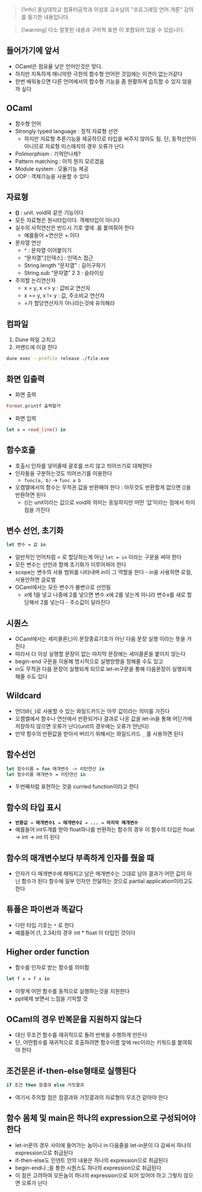 > [!info] 충남대학교 컴퓨터공학과 이성호 교수님의 "프로그래밍 언어 개론" 강의를 필기한 내용입니다.

> [!warning] 다소 잘못된 내용과 구어적 표현 이 포함되어 있을 수 있습니다.

## 들어가기에 앞서

- OCaml은 점유율 낮은 언어인것은 맞다.
- 하지만 지독하게 매니악한 극한의 함수형 언어란 것임에는 이견이 없는거같다
- 한번 배워놓으면 다른 언어에서의 함수형 기능을 좀 원활하게 습득할 수 있지 않을까 싶다

## OCaml

- 함수형 언어
- Strongly typed language : 정적 자료형 선언
	- 하지만 자료형 추론기능을 제공하므로 타입을 써주지 않아도 됨. 단, 동적선언이 아니므로 자료형 미스매치의 경우 오류가 난다
- Polimorphism : 기억안나제?
- Pattern matching : 아직 뭔지 모르겠음
- Module system : 모듈기능 제공
- OOP : 객체기능을 사용할 수 있다

## 자료형

- **()** : unit. void와 같은 기능이다
- 모든 자료형은 원시타입이다. 객체타입이 아니다
- 실수의 사칙연산은 반드시 기호 옆에 .를 붙여줘야 한다
	- 예를들어 +연산은 +.이다
- 문자열 연산
	- ^ : 문자열 이어붙이기
	- “문자열”.\[인덱스\] : 인덱스 접근
	- String.length “문자열” : 길이구하기
	- String.sub “문자열” 2 3 : 슬라이싱
- 주의할 논리연산자
	- x = y, x <> y : 값비교 연산자
	- x == y, x != y : 값, 주소비교 연산자
	- =가 할당연산자가 아니라는것에 유의해라

## 컴파일

1. Dune 파일 고치고
2. 커맨드에 이걸 친다

```bash
dune exec --profile release ./file.exe
```

## 화면 입출력

- 화면 출력

```ocaml
Format.printf 출력할거
```

- 화면 입력

```ocaml
let x = read_line() in
```

## 함수호출

- 호출시 인자를 넣어줄때 괄호를 쓰지 않고 띄어쓰기로 대체한다
- 인자들을 구분하는것도 띄어쓰기를 이용한다
	- `func(a, b)` → `func a b`
- 오캠엘에서의 함수는 무적권 값을 반환해야 한다 : 아무것도 반환할게 없으면 ()을 반환하면 된다
	 - ()는 unit이라는 값으로 void와 의미는 동일하지만 어떤 ‘값’이라는 점에서 차이점을 가진다

## 변수 선언, 초기화

```ocaml
let 변수 = 값 in
```

- 일반적인 언어처럼 = 로 할당하는게 아닌 `let = in` 이라는 구문을 써야 한다
- 모든 변수는 선언과 함께 초기화가 이루어져야 한다
- scope는 변수의 사용 범위를 나타내며 in이 그 역할을 한다 - in을 사용하면 로컬, 사용안하면 글로벌
- OCaml에서는 모든 변수가 불변으로 선언됨
	- x에 1을 넣고 나중에 2를 넣으면 변수 x에 2를 넣는게 아니라 변수x를 새로 할당해서 2를 넣는다 - 주소값이 달라진다

## 시퀀스

- OCaml에서는 세미콜론(;)이 문장종료기호가 아닌 다음 문장 실행 이라는 뜻을 가진다
- 따라서 더 이상 실행할 문장이 없는 마지막 문장에는 세미콜론을 붙이지 않는다
- begin-end 구문을 이용해 명시적으로 실행방향을 정해줄 수도 있고
- in도 무적권 다음 문장이 실행되게 되므로 let-in구문을 통해 다음문장이 실행되게 해줄 수도 있다

## Wildcard

- 언더바(`_`)로 사용할 수 있는 와일드카드는 아무 값이라는 의미를 가진다
- 오캠엘에서 함수나 연산에서 반환되거나 결과로 나온 값을 let-in을 통해 어딘가에 저장하지 않으면 오류가 난다(unit의 경우에는 오류가 안난다)
- 만약 함수의 반환값을 받아서 버리기 위해서는 와일드카드 `_` 를 사용하면 된다

## 함수선언

```ocaml
let 함수이름 = fun 매개변수 -> 리턴연산 in
let 함수이름 매개변수 = 리턴연산 in
```

- 두번째처럼 표현하는 것을 curried function이라고 한다

## 함수의 타입 표시

- **`반환값 → 매개변수1 → 매개변수2 → ... → 마지막 매개변수`**
- 예를들어 int두개를 받아 float하나를 반환하는 함수의 경우 이 함수의 타입은 float → int → int 이 된다

## 함수의 매개변수보다 부족하게 인자를 줬을 때

- 인자가 다 매개변수에 채워지고 남은 매개변수는 그대로 남아 결과가 어떤 값이 아닌 함수가 된다
함수에 일부 인자만 전달하는 것으로 partial application이라고도 한다

## 튜플은 파이썬과 똑같다

- 다만 타입 기호는 `*` 로 한다
- 예를들어 (1, 2.34)의 경우 int * float 이 타입인 것이다

## Higher order function

- 함수를 인자로 받는 함수를 의미함

```ocaml
let f x = f x in
```

- 이렇게 어떤 함수를 동적으로 실행하는것을 지원한다
- ppt예제 보면서 느낌을 기억할 것

## OCaml의 경우 반복문을 지원하지 않는다

- 대신 무조건 함수를 재귀적으로 돌려 반복을 수행하게 만든다
- 단, 어떤함수를 재귀적으로 호출하려면 함수이름 앞에 rec이라는 키워드를 붙여줘야 한다

## 조건문은 if-then-else형태로 실행된다

```ocaml
if 조건 then 참결과 else 거짓결과
```

- 여기서 주의할 점은 참결과와 거짓결과의 자료형이 무조건 같아야 한다

## 함수 몸체 및 main은 하나의 expression으로 구성되어야 한다

- let-in문의 경우 사이에 들어가는 놈이나 in 다음줄을 let-in문이 다 감싸서 하나의 expression으로 취급된다
- if-then-else도 인덴트 안의 내용은 하나의 expression으로 취급된다
- begin-end나 ;을 통한 시퀀스도 하나의 expression으로 취급된다
- 이 점은 고려하여 모든놈이 하나의 expression으로 되어 있어야 하고 그렇지 않으면 오류가 난다